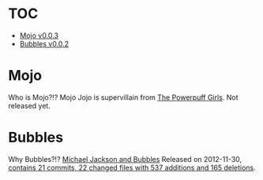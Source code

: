 # TOC

* [Mojo v0.0.3](#mojo)
* [Bubbles v0.0.2](#bubbles)

# Mojo

Who is Mojo?!? Mojo Jojo is supervillain from [The Powerpuff Girls](http://en.wikipedia.org/wiki/The_Powerpuff_Girls).
Not released yet.

# Bubbles

Why Bubbles?!? [Michael Jackson and Bubbles](http://en.wikipedia.org/wiki/Michael_Jackson_and_Bubbles)
Released on 2012-11-30, [contains 21 commits, 22 changed files with 537 additions and 165 deletions](https://github.com/rogerleite/http_monkey/compare/v0.0.1...v0.0.2).
